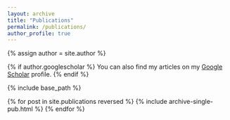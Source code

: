 ```yaml
---
layout: archive
title: "Publications"
permalink: /publications/
author_profile: true
---
```


{% assign author = site.author %}

{% if author.googlescholar %}
  You can also find my articles on my <a href="{{author.googlescholar}}">Google Scholar</a> profile.
{% endif %}

{% include base_path %}

{% for post in site.publications reversed %}
  {% include archive-single-pub.html %}
{% endfor %}
